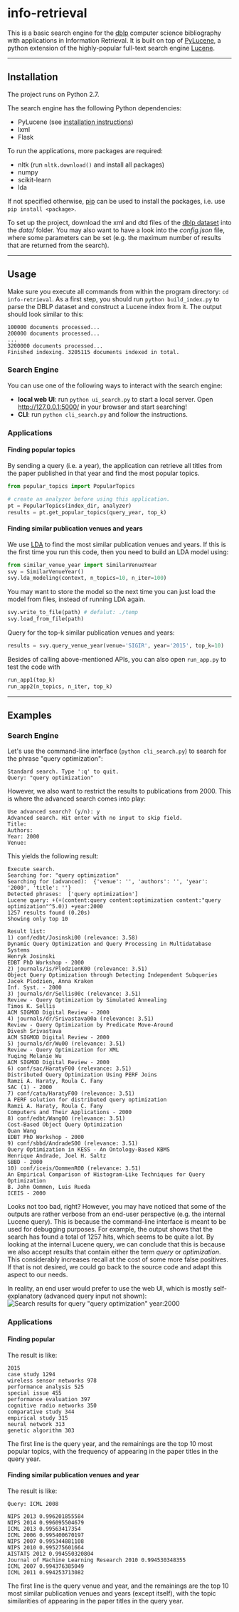 # info-retrieval #

This is a basic search engine for the [dblp](http://dblp.uni-trier.de/) computer science bibliography with applications in Information Retrieval. It is built on top of [PyLucene](https://lucene.apache.org/pylucene/index.html), a python extension of the highly-popular full-text search engine [Lucene](https://lucene.apache.org/).

------------------

## Installation ##

The project runs on Python 2.7. 

The search engine has the following Python dependencies:
- PyLucene (see [installation instructions](http://lucene.apache.org/pylucene/install.html))
- lxml
- Flask

To run the applications, more packages are required:
- nltk (run `nltk.download()` and install all packages)
- numpy
- scikit-learn
- lda

If not specified otherwise, [pip](https://pip.pypa.io/en/stable/quickstart/) can be used to install the packages, i.e. use `pip install <package>`.

To set up the project, download the xml and dtd files of the [dblp dataset](http://dblp.uni-trier.de/xml/
) into the *data/* folder. You may also want to have a look into the *config.json* file, where some parameters can be set (e.g. the maximum number of results that are returned from the search).

------------------

## Usage ##

Make sure you execute all commands from within the program directory: `cd info-retrieval`.
As a first step, you should run `python build_index.py` to parse the DBLP dataset and construct a Lucene index from it. The output should look similar to this:
```
100000 documents processed...
200000 documents processed...
...
3200000 documents processed...
Finished indexing. 3205115 documents indexed in total.

```

### Search Engine ###

You can use one of the following ways to interact with the search engine:
- **local web UI**: run `python ui_search.py` to start a local server. Open http://127.0.0.1:5000/ in your browser and start searching!
- **CLI**: run `python cli_search.py` and follow the instructions.

### Applications ###

#### Finding popular topics ####
By sending a query (i.e. a year), the application can retrieve all titles from the paper published in that year and find the most popular topics.
```python
from popular_topics import PopularTopics

# create an analyzer before using this application.
pt = PopularTopics(index_dir, analyzer)
results = pt.get_popular_topics(query_year, top_k)
```

#### Finding similar publication venues and years ####
We use [LDA](https://en.wikipedia.org/wiki/Latent_Dirichlet_allocation) to find the most similar publication venues and years. If this is the first time you run this code, then you need to build an LDA model using:
```python
from similar_venue_year import SimilarVenueYear
svy = SimilarVenueYear()
svy.lda_modeling(context, n_topics=10, n_iter=100)
```
You may want to store the model so the next time you can just load the model from files, instead of running LDA again.
```python
svy.write_to_file(path) # defalut: ./temp
svy.load_from_file(path)
```
Query for the top-k similar publication venues and years:
```python
results = svy.query_venue_year(venue='SIGIR', year='2015', top_k=10)
```

Besides of calling above-mentioned APIs, you can also open `run_app.py` to test the code with
```python
run_app1(top_k)
run_app2(n_topics, n_iter, top_k)
```

------------------

## Examples ##

### Search Engine ###

Let's use the command-line interface (`python cli_search.py`) to search for the phrase "query optimization":
```
Standard search. Type ':q' to quit.
Query: "query optimization"
```
However, we also want to restrict the results to publications from 2000. This is where the advanced search comes into play:
```
Use advanced search? (y/n): y
Advanced search. Hit enter with no input to skip field.
Title: 
Authors: 
Year: 2000
Venue: 
```
This yields the following result:
```
Execute search.
Searching for: "query optimization"
Searching for (advanced):  {'venue': '', 'authors': '', 'year': '2000', 'title': ''}
Detected phrases:  ['query optimization']
Lucene query: +(+(content:query content:optimization content:"query optimization"^5.0)) +year:2000
1257 results found (0.20s)
Showing only top 10

Result list:
1) conf/edbt/Josinski00 (relevance: 3.58)
Dynamic Query Optimization and Query Processing in Multidatabase Systems
Henryk Josinski
EDBT PhD Workshop - 2000
2) journals/is/PlodzienK00 (relevance: 3.51)
Object Query Optimization through Detecting Independent Subqueries
Jacek Plodzien, Anna Kraken
Inf. Syst. - 2000
3) journals/dr/Sellis00c (relevance: 3.51)
Review - Query Optimization by Simulated Annealing
Timos K. Sellis
ACM SIGMOD Digital Review - 2000
4) journals/dr/Srivastava00a (relevance: 3.51)
Review - Query Optimization by Predicate Move-Around
Divesh Srivastava
ACM SIGMOD Digital Review - 2000
5) journals/dr/Wu00 (relevance: 3.51)
Review - Query Optimization for XML
Yuqing Melanie Wu
ACM SIGMOD Digital Review - 2000
6) conf/sac/HaratyF00 (relevance: 3.51)
Distributed Query Optimization Using PERF Joins
Ramzi A. Haraty, Roula C. Fany
SAC (1) - 2000
7) conf/cata/HaratyF00 (relevance: 3.51)
A PERF solution for distributed query optimization
Ramzi A. Haraty, Roula C. Fany
Computers and Their Applications - 2000
8) conf/edbt/Wang00 (relevance: 3.51)
Cost-Based Object Query Optimization
Quan Wang
EDBT PhD Workshop - 2000
9) conf/sbbd/AndradeS00 (relevance: 3.51)
Query Optimization in KESS - An Ontology-Based KBMS
Henrique Andrade, Joel H. Saltz
SBBD - 2000
10) conf/iceis/OommenR00 (relevance: 3.51)
An Empirical Comparison of Histogram-Like Techniques for Query Optimization
B. John Oommen, Luis Rueda
ICEIS - 2000
```

Looks not too bad, right? However, you may have noticed that some of the outputs are rather verbose from an end-user perspective (e.g. the internal Lucene query). This is because the command-line interface is meant to be used for debugging purposes. For example, the output shows that the search has found a total of 1257 hits, which seems to be quite a lot. By looking at the internal Lucene query, we can conclude that this is because we also accept results that contain either the term *query* or *optimization*. This considerably increases recall at the cost of some more false positives. If that is not desired, we could go back to the source code and adapt this aspect to our needs. 

In reality, an end user would prefer to use the web UI, which is mostly self-explanatory (advanced query input not shown):
![Search results for query "query optimization" year:2000](https://github.com/rpinsler/info-retrieval/blob/master/report/img/search.png)

### Applications ###

#### Finding popular ####

The result is like:

```
2015
case study 1294
wireless sensor networks 978
performance analysis 525
special issue 455
performance evaluation 397
cognitive radio networks 350
comparative study 344
empirical study 315
neural network 313
genetic algorithm 303
```

The first line is the query year, and the remainings are the top 10 most popular topics, with the frequency of appearing in the paper titles in the query year.

#### Finding similar publication venues and year ####

The result is like:

```
Query: ICML 2008

NIPS 2013 0.996201855584
NIPS 2014 0.996095504679
ICML 2013 0.99563417354
ICML 2006 0.995400670197
NIPS 2007 0.995344881108
NIPS 2010 0.995275601664
AISTATS 2012 0.994550320804
Journal of Machine Learning Research 2010 0.994530348355
ICML 2007 0.994376385049
ICML 2011 0.994253713082
```

The first line is the query venue and year, and the remainings are the top 10 most similar publication venues and years (except itself), with the topic similarities of appearing in the paper titles in the query year.